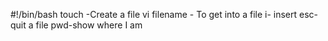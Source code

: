 #!/bin/bash
touch -Create a file vi filename - To get into a file i- insert esc-quit a file pwd-show where I am
